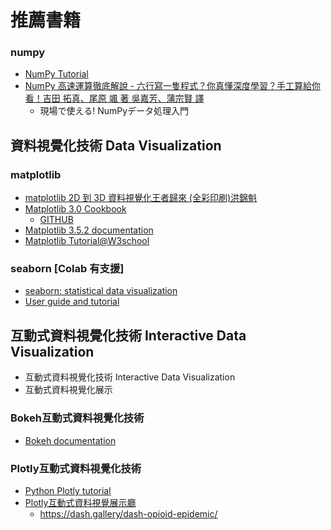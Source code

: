 
# 推薦書籍
### numpy
- [NumPy Tutorial](https://www.w3schools.com/python/numpy/default.asp)
- [NumPy 高速運算徹底解說 - 六行寫一隻程式？你真懂深度學習？手工算給你看！吉田 拓真、尾原 颯 著 吳嘉芳、蒲宗賢 譯](https://www.tenlong.com.tw/products/9789863126195?list_name=srh)
  -  現場で使える! NumPyデータ処理入門

## 資料視覺化技術 Data Visualization

### matplotlib
- [matplotlib 2D 到 3D 資料視覺化王者歸來 (全彩印刷)洪錦魁](https://www.tenlong.com.tw/products/9789860776959?list_name=srh)
- [Matplotlib 3.0 Cookbook](https://www.packtpub.com/product/matplotlib-3-0-cookbook/9781789135718)
  - [GITHUB](https://github.com/PacktPublishing/Matplotlib-3.0-Cookbook) 
- [Matplotlib 3.5.2 documentation](https://matplotlib.org/stable/users/getting_started/)
- [Matplotlib Tutorial@W3school](https://www.w3schools.com/python/matplotlib_intro.asp)

### seaborn [Colab 有支援]
  - [seaborn: statistical data visualization](https://seaborn.pydata.org/) 
  - [User guide and tutorial](https://seaborn.pydata.org/tutorial.html)

## 互動式資料視覺化技術 Interactive Data Visualization
- 互動式資料視覺化技術 Interactive Data Visualization
- 互動式資料視覺化展示

### Bokeh互動式資料視覺化技術
- [Bokeh documentation](https://docs.bokeh.org/en/latest/)
### Plotly互動式資料視覺化技術
- [Python Plotly tutorial](https://www.geeksforgeeks.org/python-plotly-tutorial/?ref=lbp)
- [Plotly互動式資料視覺展示廳](https://dash.gallery/Portal/)
  - https://dash.gallery/dash-opioid-epidemic/ 

